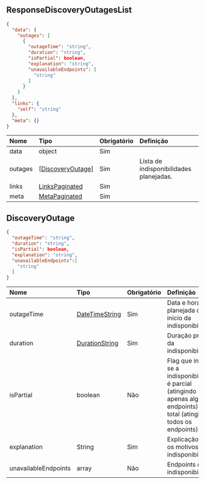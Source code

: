 ## ResponseDiscoveryOutagesList
<a id="schemaResponseDiscoveryOutagesList"></a>

```json
{
  "data": {
    "outages": [
      {
        "outageTime": "string",
        "duration": "string",
        "isPartial": boolean,
        "explanation": "string",
        "unavailableEndpoints": [
          "string"
        ]
      }
    ]
  },
  "links": {
    "self": "string"
  },
  "meta": {}
}
```

|     Nome          |  Tipo                                       | Obrigatório  |Definição                               |
|:------------------|:--------------------------------------------|:-------------|:-------------------------------------- |
| data              | object                                      | Sim          |                                        |
| outages           | [[DiscoveryOutage](#schemaDiscoveryOutage)] | Sim          | Lista de indisponibilidades planejadas. |
| links             | [LinksPaginated](#schemaLinksPaginated)     | Sim          |                                        |
| meta              | [MetaPaginated](#schemaMetaPaginated)       | Sim          |                                        |

## DiscoveryOutage
<a id="schemaDiscoveryOutage"></a>

```json
{
  "outageTime": "string",
  "duration": "string",
  "isPartial": boolean,
  "explanation": "string",
  "unavailableEndpoints":[
    "string"
  ]
}
```

|     Nome             |  Tipo                                               |Obrigatório |Definição                                                                                                                       |
|:-------------------- |:----------------------------------------------------|:-----------|:-------------------------------------------------------------------------------------------------------------------------------|
|outageTime            |[DateTimeString](#introducao-tipos-de-dados-comuns)  |Sim         | Data e hora planejada do início da indisponibilidade.                                                                          |
|duration              |[DurationString](#introducao-tipos-de-dados-comuns)  |Sim         | Duração prevista da indisponibilidade.                                                                                         |
|isPartial             |boolean                                              |Não         | Flag que indica se a indisponibilidade é parcial (atingindo apenas alguns endpoints) ou total (atingindo todos os endpoints).  | 
|explanation           |String                                               |Sim         | Explicação sobre os motivos da indisponibilidade.                                                                              |
|unavailableEndpoints  |array                                                |Não         | Endpoints com indisponibilidade                                                                                                |
